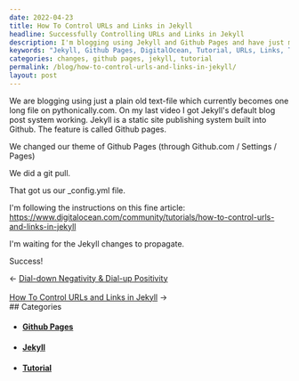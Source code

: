 ```yaml
---
date: 2022-04-23
title: How To Control URLs and Links in Jekyll
headline: Successfully Controlling URLs and Links in Jekyll
description: I'm blogging using Jekyll and Github Pages and have just made some changes to the theme. I'm now following a DigitalOcean tutorial to control URLs and links in Jekyll - hoping for successful changes to propagate soon! Read my blog post to find out how I did it.
keywords: "Jekyll, Github Pages, DigitalOcean, Tutorial, URLs, Links, Theme, Changes, Propagate, Pythonically.com, Default Blog Post System, `_config.yml`, Git Pull"
categories: changes, github pages, jekyll, tutorial
permalink: /blog/how-to-control-urls-and-links-in-jekyll/
layout: post
---
```



We are blogging using just a plain old text-file which currently becomes one
long file on pythonically.com. On my last video I got Jekyll's default blog
post system working. Jekyll is a static site publishing system built into
Github. The feature is called Github pages.

We changed our theme of Github Pages (through Github.com / Settings / Pages)

We did a git pull.

That got us our \_config.yml file.

I'm following the instructions on this fine article:
https://www.digitalocean.com/community/tutorials/how-to-control-urls-and-links-in-jekyll

I'm waiting for the Jekyll changes to propagate.

Success!


<div class="arrow-links"><div class="post-nav-prev"><span class="arrow">&larr;&nbsp;</span><a href="/blog/dial-down-negativity-dial-up-positivity/">Dial-down Negativity & Dial-up Positivity</a></div> &nbsp; <div class="post-nav-next"><a href="/blog/how-to-control-urls-and-links-in-jekyll/">How To Control URLs and Links in Jekyll</a><span class="arrow">&nbsp;&rarr;</span></div></div>
## Categories

<ul>
<li><h4><a href='/github-pages/'>Github Pages</a></h4></li>
<li><h4><a href='/jekyll/'>Jekyll</a></h4></li>
<li><h4><a href='/tutorial/'>Tutorial</a></h4></li></ul>